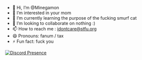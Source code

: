 - 👋 Hi, I’m @Minegamon
- 👀 I’m interested in your mom
- 🌱 I’m currently learning the purpose of the fucking smurf cat
- 💞️ I’m looking to collaborate on nothing :)
- 📫 How to reach me : idontcare@stfu.org
- 😄 Pronouns: fanum / tax
- ⚡ Fun fact: fuck you

[![Discord Presence](https://lanyard.cnrad.dev/api/998008076198236230)](https://discord.com/users/998008076198236230)
